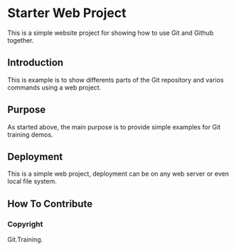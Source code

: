# Starter Web Project

This is a simple website project for 
showing how to use Git and Github together.

## Introduction

This is example is to show differents parts
of the Git repository and varios commands
using a web project.

## Purpose

As started above, the main purpose is to 
provide simple examples for Git training
demos.

## Deployment

This is a simple web project, deployment
can be on any web server or even local
file system. 

## How To Contribute

### Copyright
Git.Training.
